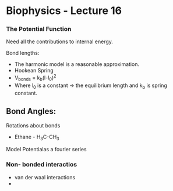 # Biophysics - Lecture 16

### The Potential Function

Need all the contributions to internal energy.

Bond lengths:
  - The harmonic model is a reasonable approximation.
  - Hookean Spring
  - V<sub>bonds</sub> = k<sub>b</sub>(l-l<sub>0</sub>)<sup>2</sup>
  - Where l<sub>0</sub> is a constant -> the equilibrium length and k<sub>b</sub> is  spring constant.

Bond Angles:
  -

Rotations about bonds
  - Ethane - H<sub>3</sub>C-CH<sub>3</sub>


  Model Potentialas a fourier series

  ### Non- bonded  interactios
  - van der waal interactions
  - 
